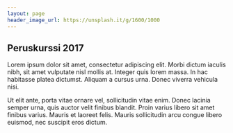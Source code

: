 ```yaml
---
layout: page
header_image_url: https://unsplash.it/g/1600/1000
---
```


## Peruskurssi 2017

Lorem ipsum dolor sit amet, consectetur adipiscing elit. Morbi dictum iaculis nibh, sit amet vulputate nisl mollis at. Integer quis lorem massa. In hac habitasse platea dictumst. Aliquam a cursus urna. Donec viverra vehicula nisi.

Ut elit ante, porta vitae ornare vel, sollicitudin vitae enim. Donec lacinia semper urna, quis auctor velit finibus blandit. Proin varius libero sit amet finibus varius. Mauris et laoreet felis. Mauris sollicitudin arcu congue libero euismod, nec suscipit eros dictum.
